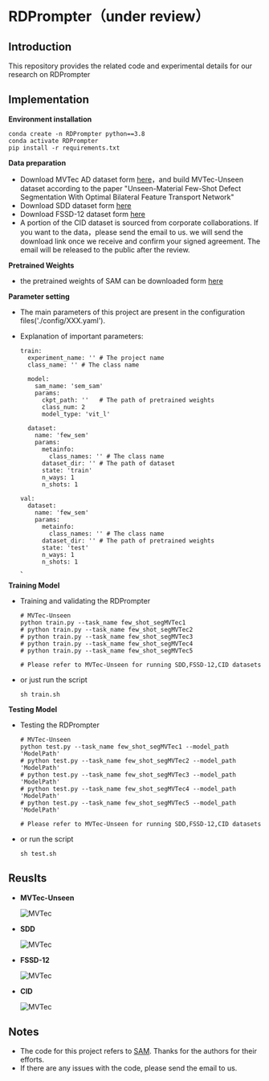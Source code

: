 # RDPrompter（under review）

## Introduction

This repository provides the related code and  experimental details for our research on RDPrompter

## Implementation

**Environment installation**

```shell
conda create -n RDPrompter python==3.8
conda activate RDPrompter
pip install -r requirements.txt
```

**Data preparation**

+  Download MVTec AD dataset form [here](https://www.mvtec.com/company/research/datasets/mvtec-ad/downloads)，and build MVTec-Unseen dataset according to the paper "Unseen-Material Few-Shot Defect Segmentation With Optimal Bilateral Feature Transport Network"
+  Download SDD dataset form [here](https://github.com/bbbbby-99/TGRNet-Surface-Defect-Segmentation)
+  Download FSSD-12 dataset form [here](https://github.com/VDT-2048/CPANet)
+  A portion of the CID dataset is sourced from corporate collaborations. If you want to the data，please send  the email to us. we will send the download link once we receive and confirm your signed agreement. The email will be released to the public  after the review.

**Pretrained Weights**

+  the  pretrained weights of SAM can be downloaded  form [here](https://github.com/facebookresearch/segment-anything)

**Parameter setting**

+ The main parameters of this project are present in the configuration files('./config/XXX.yaml').  

+ Explanation of important parameters:

    ```shell
    train:
      experiment_name: '' # The project name
      class_name: '' # The class name
    
      model:
        sam_name: 'sem_sam'   
        params:
          ckpt_path: ''   # The path of pretrained weights
          class_num: 2
          model_type: 'vit_l'   
    
      dataset:
        name: 'few_sem'
        params:
          metainfo:
            class_names: '' # The class name
          dataset_dir: '' # The path of dataset
          state: 'train'
          n_ways: 1
          n_shots: 1
      
    val:
      dataset:
        name: 'few_sem'
        params:
          metainfo:
            class_names: '' # The class name
          dataset_dir: '' # The path of pretrained weights
          state: 'test'
          n_ways: 1
          n_shots: 1
    、
    ```

**Training Model**

* Training and validating the RDPrompter

    ```shell
    # MVTec-Unseen
    python train.py --task_name few_shot_segMVTec1
    # python train.py --task_name few_shot_segMVTec2
    # python train.py --task_name few_shot_segMVTec3
    # python train.py --task_name few_shot_segMVTec4
    # python train.py --task_name few_shot_segMVTec5
    
    # Please refer to MVTec-Unseen for running SDD,FSSD-12,CID datasets
    ```

* or just run the script

    ```shell
    sh train.sh
    ```

**Testing Model**

+ Testing  the RDPrompter
    ```shell
    # MVTec-Unseen
    python test.py --task_name few_shot_segMVTec1 --model_path 'ModelPath'
    # python test.py --task_name few_shot_segMVTec2 --model_path 'ModelPath'
    # python test.py --task_name few_shot_segMVTec3 --model_path 'ModelPath'
    # python test.py --task_name few_shot_segMVTec4 --model_path 'ModelPath'
    # python test.py --task_name few_shot_segMVTec5 --model_path 'ModelPath'
    
    # Please refer to MVTec-Unseen for running SDD,FSSD-12,CID datasets
    ```

* or run the script
    ```shell
    sh test.sh
    ```

## Reuslts

+ **MVTec-Unseen**

  ![MVTec](./figs/MVTec.jpg)

  

+ **SDD**

  ![MVTec](./figs/SDD.jpg)

  

+ **FSSD-12**

  ![MVTec](./figs/FSSD-12.jpg)

+ **CID**

  ![MVTec](./figs/CID.jpg)

## Notes

+ The code for this project refers to [SAM](https://github.com/facebookresearch/segment-anything). Thanks for the authors for their efforts.
+ If there are any issues with the code, please  send the email  to us.


